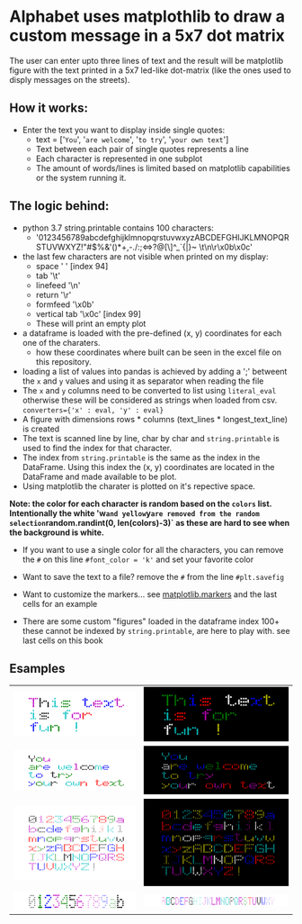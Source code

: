 # Alphabet uses matplothlib to draw a custom message in a 5x7 dot matrix

The user can enter upto three lines of text and the result will be matplotlib figure with the text printed in a 5x7 led-like dot-matrix (like the ones used to disply messages on the streets).


## How it works:
- Enter the text you want to display inside single quotes:   
    - text = ['`You`', '`are welcome`', '`to try`', '`your own text`']
    - Text between each pair of single quotes represents a line
    - Each character is represented in one subplot
    - The amount of words/lines is limited based on matplotlib capabilities or the system running it.

## The logic behind:
- python 3.7 string.printable contains 100 characters:
    - \'0123456789abcdefghijklmnopqrstuvwxyzABCDEFGHIJKLMNOPQRSTUVWXYZ!"#$%&\'()*+,-./:;<=>?@[\\]^_`{|}~ \t\n\r\x0b\x0c'
- the last few characters are not visible when printed on my display:
    - space	' '	[index 94]
    - tab	'\t'
    - linefeed	'\n'
    - return	'\r'
    - formfeed	'\x0b'
    - vertical tab	'\x0c'	[index 99]
    - These will print an empty plot
- a dataframe is loaded with the pre-defined (x, y) coordinates for each one of the charaters.
    - how these coordinates where built can be seen in the excel file on this repository.
- loading a list of values into pandas is achieved by adding a ';' betweent the `x` and `y` values and using it as separator when reading the file
- The `x` and `y` columns need to be converted to list using `literal_eval` otherwise these will be considered as strings when loaded from csv. `converters={'x' : eval, 'y' : eval}`
- A figure with dimensions rows * columns (text_lines * longest_text_line) is created
- The text is scanned line by line, char by char and `string.printable` is used to find the index for that character.
- The index from `string.printable` is the same as the index in the DataFrame.   Using this index the (x, y) coordinates are located in the DataFrame and made available to be plot. 
- Using matplotlib the charater is plotted on it's repective space. 

**Note: the color for each character is random based on the `colors` list.  Intentionally the white 'w` and yellow `y` are removed from the random selection `random.randint(0, len(colors)-3)` as these are hard to see when the background is white.**

- If you want to use a single color for all the characters, you can remove the `#` on this line `#font_color = 'k'` and set your favorite color

- Want to save the text to a file? remove the `#` from the line `#plt.savefig`
- Want to customize the markers... see [matplotlib.markers](https://matplotlib.org/3.1.1/api/markers_api.html?highlight=matplotlib%20markers#module-matplotlib.markers) and the last cells for an example

- There are some custom "figures" loaded in the dataframe index 100+ these cannot be indexed by `string.printable`, are here to play with.   see last cells on this book

## Esamples

|||
|---|---|
|![](dot_matrix_w1.png)|![](dot_matrix_k1.png)|
|![](dot_matrix_w2.png)|![](dot_matrix_k2.png)|
|![](dot_matrix_w_063.png)|![](dot_matrix_k_063.png)|
|![](dot_matrix__markers_0b.png)|![](dot_matrix__markers_AY.png)|

